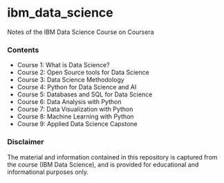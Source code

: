 # ibm_data_science
Notes of the IBM Data Science Course on Coursera

### Contents
* Course 1: What is Data Science?
* Course 2: Open Source tools for Data Science
* Course 3: Data Science Methodology
* Course 4: Python for Data Science and AI
* Course 5: Databases and SQL for Data Science
* Course 6: Data Analysis with Python
* Course 7: Data Visualization with Python
* Course 8: Machine Learning with Python
* Course 9: Applied Data Science Capstone

### Disclaimer

The material and information contained in this repository is captured from the course (IBM Data Science), and is provided for educational and informational purposes only. 
